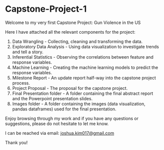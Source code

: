 # Capstone-Project-1

Welcome to my very first Capstone Project: Gun Violence in the US

Here I have attached all the relevant components for the project:
1) Data Wrangling - Collecting, cleaning and transforming the data.
2) Exploratory Data Analysis - Using data visualization to investigate trends and tell a story.
3) Inferential Statistics - Observing the correlations between feature and response variables.
4) Machine Learning - Creating the machine learning models to predict the response variables.
5) Milestone Report - An update report half-way into the capstone project process.
6) Project Proposal - The proposal for the capstone project.
7) Final Presentation folder - A folder containing the final abstract report and the Powerpoint presentation slides.
8) Images folder - A folder containing the images (data visualization, pandas dataframes) used for the final presentation.

Enjoy browsing through my work and if you have any questions or suggestions, please do not hesitate to let me know.

I can be reached via email: joshua.kim017@gmail.com

Thank you!
